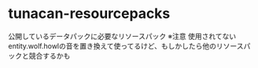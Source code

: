 # tunacan-resourcepacks
公開しているデータパックに必要なリソースパック
※注意
使用されてないentity.wolf.howlの音を置き換えて使ってるけど、もしかしたら他のリソースパックと競合するかも
